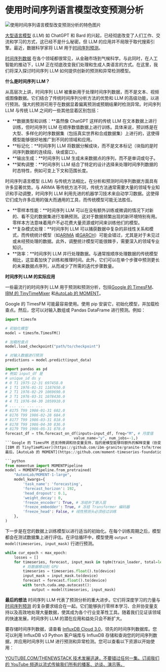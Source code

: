 # 使用时间序列语言模型改变预测分析

![使用时间序列语言模型改变预测分析的特色图片](https://cdn.thenewstack.io/media/2024/08/bdc32aa4-snake-4912018_1280-1024x768.jpg)

[大型语言模型](https://thenewstack.io/llm/) (LLM) 如 ChatGPT 和 Bard 的兴起，已经彻底改变了人们工作、交流和学习的方式，这已经不是什么秘密。但 LLM 的应用并不局限于取代搜索引擎。最近，数据科学家将 LLM 用于[时间序列预测](https://thenewstack.io/python-time-series-forecasting-tutorial/)。

[时间序列数据](https://thenewstack.io/what-are-time-series-databases-and-why-do-you-need-them/) 在各个领域都很常见，从金融市场到气候科学。与此同时，在人工智能的推动下，LLM 正在彻底改变我们处理和生成人类语言的方式。在这里，我们将深入探讨时间序列 LLM 如何提供创新的预测和异常检测模型。

**什么是时间序列 LLM？**

从高层次上讲，时间序列 LLM 被重新用于处理时间序列数据，而不是文本、视频或图像数据。它们结合了传统时间序列分析方法的优势和 LLM 的高级功能，以进行预测。强大的预测可用于在数据显着偏离预测或预期结果时检测异常。时间序列 LLM 与传统 LLM 之间的一些其他显着区别包括：

* **数据类型和训练：**虽然像 ChatGPT 这样的传统 LLM 在文本数据上进行训练，但时间序列 LLM 在顺序数值数据上进行训练。具体来说，预训练是在大型、多样化的时序数据集（包括真实世界和合成数据集）上进行的，这使得模型能够很好地推广到不同的领域和应用。
* **标记化：**时间序列 LLM 将数据分解成块，而不是文本标记（块指的是时间序列数据的连续段、块或窗口）。
* **输出生成：**时间序列 LLM 生成未来数据点的序列，而不是单词或句子。
* **架构调整：**时间序列 LLM 结合了特定的设计选择来处理时间序列数据的时态特性，例如可变上下文和范围长度。

时间序列语言模型 (LLM) 与传统方法相比，在分析和预测时间序列数据方面具有许多显著优势。与 ARIMA 等传统方法不同，传统方法通常需要大量的领域专业知识和手动调整，时间序列 LLM 利用先进的机器学习技术来自动学习数据。这使得它们成为许多应用的强大而通用的工具，而传统模型可能无法胜任。

* **零样本性能：**时间序列 LLM 可以在没有额外训练或微调的情况下对新的、看不见的数据集进行准确预测。这对于数据频繁出现的新环境特别有用。零样本方法意味着用户不必花费大量资源或时间来训练他们的模型。
* **复杂模式处理：**时间序列 LLM 可以捕获数据中复杂的非线性关系和模式，而传统统计模型（如[ARIMA](https://en.wikipedia.org/wiki/Autoregressive_integrated_moving_average) 或[GARCH](https://en.wikipedia.org/wiki/Autoregressive_conditional_heteroskedasticity#GARCH)）可能会错过，尤其是对于未见过或未经预处理的数据。此外，调整统计模型可能很棘手，需要深入的领域专业知识。
* **效率：**时间序列 LLM 并行处理数据。与通常按顺序处理数据的传统模型相比，这显着加快了训练和推理时间。此外，它们可以在单个步骤中预测更长的未来数据点序列，从而减少了所需的迭代步骤数量。

**时间序列 LLM 的实际应用**

一些最流行的时间序列 LLM 用于预测和预测分析，包括[Google 的 TimesFM](https://github.com/google-research/timesfm)、[IBM 的 TinyTimeMixer](https://github.com/ibm-granite/granite-tsfm/tree/main) 和[AutoLab 的 MOMENT](https://github.com/moment-timeseries-foundation-model/)。

Google 的 TimesFM 可能最容易使用。使用 pip 安装它，初始化模型，并加载检查点。然后，您可以对输入数组或 Pandas DataFrame 进行预测。例如：

```python
import timesfm

# 初始化模型
model = timesfm.TimesFM()

# 加载检查点
model.load_checkpoint("path/to/checkpoint")

# 对输入数据进行预测
predictions = model.predict(input_data)
```
```python
import pandas as pd
# 例如 input_df 是
# unique_id ds y
# 0 T1 1975-12-31 697458.0
# 1 T1 1976-01-31 1187650.0
# 2 T1 1976-02-29 1069690.0
# 3 T1 1976-03-31 1078430.0
# 4 T1 1976-04-30 1059910.0
# ... ... ... ...
# 8175 T99 1986-01-31 602.0
# 8176 T99 1986-02-28 684.0
# 8177 T99 1986-03-31 818.0
# 8178 T99 1986-04-30 836.0
# 8179 T99 1986-05-31 878.0
forecast_df = tfm.forecast_on_df(inputs=input_df, freq="M", # 月度值
                               value_name="y", num_jobs=-1,)
```Google 的 TimesFM 还支持微调和协变量支持，指的是模型能够将额外的解释变量（协变量）与主要时间序列数据一起纳入并利用，以提高其预测的准确性和稳健性。您可以在 [这篇论文](https://arxiv.org/pdf/2310.10688) 中了解更多关于 Google 的 TimesFM 的工作原理。
[IBM 的 TinyTimeMixer](https://github.com/ibm-granite/granite-tsfm/tree/main) 包含用于对多元时间序列数据执行各种预测的模型和示例。[此笔记本](https://github.com/ibm-granite/granite-tsfm/blob/main/notebooks/hfdemo/ttm_getting_started.ipynb) 突出显示了如何使用 TTM（TinyTimMixer）对数据执行零样本和少样本预测。下面的屏幕截图显示了 TTM 生成的一些估计值：
最后，[AutoLab 的 MOMENT](https://github.com/moment-timeseries-foundation-model/) 具有预测和异常检测的方法，并提供易于理解的示例。它专门用于长周期预测。例如，此笔记本重点介绍了如何通过首先导入模型来预测单变量时间序列数据：

```python
from momentum import MOMENTPipeline
model = MOMENTPipeline.from_pretrained(
    "AutonLab/MOMENT-1-large",
    model_kwargs={
        'task_name': 'forecasting',
        'forecast_horizon': 192,
        'head_dropout': 0.1,
        'weight_decay': 0,
        'freeze_encoder': True, # 冻结补丁嵌入层
        'freeze_embedder': True, # 冻结 Transformer 编码器
        'freeze_head': False, # 线性预测头必须经过训练
    },
)
```
下一步是在您的数据上训练模型以进行适当的初始化。在每个训练周期之后，模型都会在测试数据集上进行评估。在评估循环中，模型使用 `output = model(timeseries, input_mask)` 行进行预测。
```python
while cur_epoch < max_epoch:
    losses = []
    for timeseries, forecast, input_mask in tqdm(train_loader, total=len(train_loader)):
        # 将数据移动到 GPU
        timeseries = timeseries.float().to(device)
        input_mask = input_mask.to(device)
        forecast = forecast.float().to(device)
        with torch.cuda.amp.autocast():
            output = model(timeseries, input_mask)
```
**最后的想法**
时间序列 LLM 代表了预测分析的重大进步。它们将深度学习的力量与 [时间序列预测](https://thenewstack.io/what-is-time-series-forecasting/) 的复杂要求结合在一起。它们能够执行零样本学习、合并协变量支持以及高效地处理大量数据，使其成为各个行业变革性工具。随着我们见证该领域的快速发展，时间序列 LLM 的潜在应用和益处只会不断扩大。

要存储时间序列数据，请查看 [InfluxDB Cloud 3.0](https://www.influxdata.com/products/influxdb-overview/?utm_source=google&utm_medium=cpc&utm_campaign=UP%20-%20NA%20Search%20%7C%20Brand-Related%20-%20InfluxDB%20Cloud%20Free%20Tier%20tCPA%20vs%20CPC%20Bidding%20Brand%20Campaign&utm_term=influx%20db&gclid=CjwKCAjw-7OlBhB8EiwAnoOEkwBTlNjA8OGe19RBzbO2tJGL3fMO48eVyW0l6Eeg6YHVkq7xWsIfARoCMAwQAvD_BwE)，领先的时间序列数据库。您可以利用 InfluxDB v3 Python 客户端库与 InfluxDB 存储和查询您的时间序列数据，并应用时间序列 LLM 进行预测和异常检测。您可以查看以下资源以开始使用：

[
YOUTUBE.COM/THENEWSTACK
技术发展迅速，不要错过任何一集。订阅我们的 YouTube
频道以流式传输我们所有的播客、访谈、演示等。
](https://youtube.com/thenewstack?sub_confirmation=1)